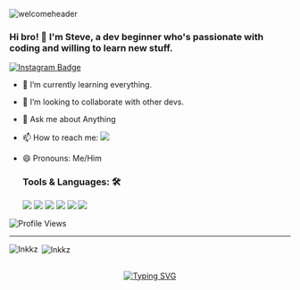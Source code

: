 ![welcomeheader](https://user-images.githubusercontent.com/56734272/134766499-b73f3503-4120-4580-acad-09499b47e31f.png)
### Hi bro! 👋  I'm Steve, a dev beginner who's passionate with coding and willing to learn new stuff.
[![Instagram Badge](https://img.shields.io/badge/Instagram-Profile-informational?style=flat&logo=instagram&logoColor=white&color=black)](https://www.instagram.com/_.steve.inkkz_/)
<br>

- 🌱 I’m currently learning everything.
- 👯 I’m looking to collaborate with other devs.
- 💬 Ask me about Anything
- 📫 How to reach me: <a href="mailto: steveinkkzii@gmail.com"><img src="https://img.shields.io/badge/-steveinkkzii@gmail.com-D14836?style=for-the-badge&logo=gmail&logoColor=white"></a>
- 😄 Pronouns: Me/Him
  
  ### Tools & Languages: 🛠
  <img src="https://img.shields.io/badge/JavaScript-323330?style=for-the-badge&logo=javascript&logoColor=F7DF1E"> 
  <img src="https://img.shields.io/badge/TypeScript-007ACC?style=for-the-badge&logo=typescript&logoColor=white">
  <img src="https://img.shields.io/badge/git%20-%23F05032.svg?&style=for-the-badge&logo=git&logoColor=white">
  <img src="https://img.shields.io/badge/GraphQL-E10098?style=for-the-badge&logo=graphql&logoColor=white">
  <img src="https://img.shields.io/badge/Apollo%20GraphQL-311C87?style=for-the-badge&logo=apollo-graphql&logoColor=white">
  <img src="https://img.shields.io/badge/NPM-CB3837?style=for-the-badge&logo=npm&logoColor=white">
  

 ![Profile Views](https://hits.seeyoufarm.com/api/count/incr/badge.svg?url=https://github.com/Inkkz/filov2&title=Profile%20Views)

----
<p align="center">
<p><img align="left" src="https://github-readme-stats.vercel.app/api/top-langs?username=Inkkz&show_icons=true&theme=dark&locale=en&layout=compact" alt="Inkkz" /></p>

<p>&nbsp;<img align="center" src="https://github-readme-stats.vercel.app/api?username=Inkkz&show_icons=true&theme=dark&locale=en" alt="Inkkz" /></p>

 ## <!-- Typing SVG -->
<p align="center">
    <a href="https://git.io/J0hKr">
        <img
        src="https://readme-typing-svg.herokuapp.com?size=30&width=800&lines=𝕿𝖍𝖆𝖓𝖐𝖘+𝖋𝖔𝖗+𝖛𝖎𝖘𝖎𝖙𝖎𝖓𝖌+𝖒𝖞+𝖕𝖗𝖔𝖋𝖎𝖑𝖊🤍."
            alt="Typing SVG"

</p>
